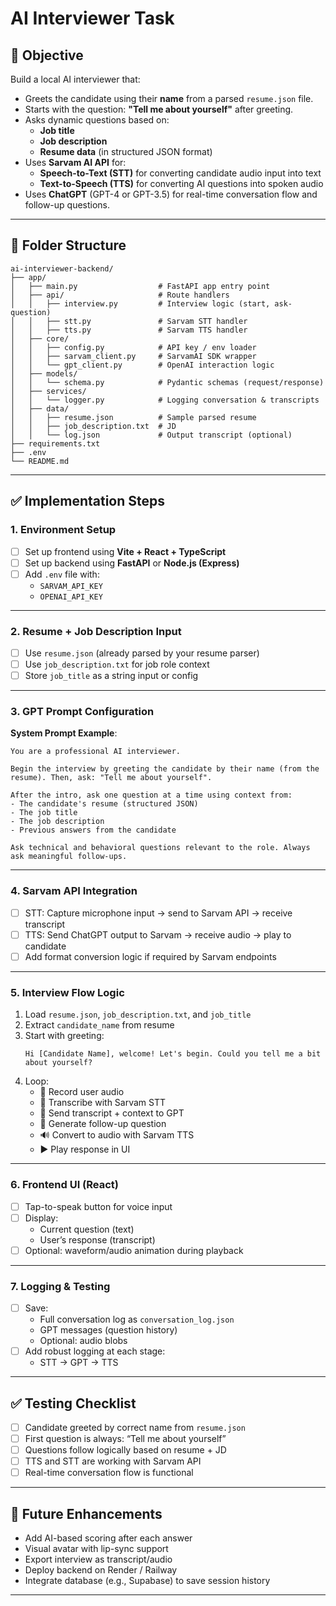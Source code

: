 # AI Interviewer Task

## 🎯 Objective

Build a local AI interviewer that:

- Greets the candidate using their **name** from a parsed `resume.json` file.
- Starts with the question: **"Tell me about yourself"** after greeting.
- Asks dynamic questions based on:
  - **Job title**
  - **Job description**
  - **Resume data** (in structured JSON format)
- Uses **Sarvam AI API** for:
  - **Speech-to-Text (STT)** for converting candidate audio input into text
  - **Text-to-Speech (TTS)** for converting AI questions into spoken audio
- Uses **ChatGPT** (GPT-4 or GPT-3.5) for real-time conversation flow and follow-up questions.

---

## 📁 Folder Structure

```
ai-interviewer-backend/
├── app/
│   ├── main.py                  # FastAPI app entry point
│   ├── api/                     # Route handlers
│   │   ├── interview.py         # Interview logic (start, ask-question)
│   │   ├── stt.py               # Sarvam STT handler
│   │   ├── tts.py               # Sarvam TTS handler
│   ├── core/
│   │   ├── config.py            # API key / env loader
│   │   ├── sarvam_client.py     # SarvamAI SDK wrapper
│   │   └── gpt_client.py        # OpenAI interaction logic
│   ├── models/
│   │   └── schema.py            # Pydantic schemas (request/response)
│   ├── services/
│   │   └── logger.py            # Logging conversation & transcripts
│   ├── data/
│   │   ├── resume.json          # Sample parsed resume
│   │   ├── job_description.txt  # JD
│   │   └── log.json             # Output transcript (optional)
├── requirements.txt
├── .env
└── README.md

```

---

## ✅ Implementation Steps

### 1. Environment Setup

- [ ] Set up frontend using **Vite + React + TypeScript**
- [ ] Set up backend using **FastAPI** or **Node.js (Express)**
- [ ] Add `.env` file with:
  - `SARVAM_API_KEY`
  - `OPENAI_API_KEY`

---

### 2. Resume + Job Description Input

- [ ] Use `resume.json` (already parsed by your resume parser)
- [ ] Use `job_description.txt` for job role context
- [ ] Store `job_title` as a string input or config

---

### 3. GPT Prompt Configuration

**System Prompt Example**:

```
You are a professional AI interviewer.

Begin the interview by greeting the candidate by their name (from the resume). Then, ask: "Tell me about yourself".

After the intro, ask one question at a time using context from:
- The candidate's resume (structured JSON)
- The job title
- The job description
- Previous answers from the candidate

Ask technical and behavioral questions relevant to the role. Always ask meaningful follow-ups.
```

---

### 4. Sarvam API Integration

- [ ] STT: Capture microphone input → send to Sarvam API → receive transcript
- [ ] TTS: Send ChatGPT output to Sarvam → receive audio → play to candidate
- [ ] Add format conversion logic if required by Sarvam endpoints

---

### 5. Interview Flow Logic

1. Load `resume.json`, `job_description.txt`, and `job_title`
2. Extract `candidate_name` from resume
3. Start with greeting:
   ```
   Hi [Candidate Name], welcome! Let's begin. Could you tell me a bit about yourself?
   ```
4. Loop:
   - 🎤 Record user audio
   - 📝 Transcribe with Sarvam STT
   - 🧠 Send transcript + context to GPT
   - 💬 Generate follow-up question
   - 🔊 Convert to audio with Sarvam TTS
   - ▶️ Play response in UI

---

### 6. Frontend UI (React)

- [ ] Tap-to-speak button for voice input
- [ ] Display:
  - Current question (text)
  - User’s response (transcript)
- [ ] Optional: waveform/audio animation during playback

---

### 7. Logging & Testing

- [ ] Save:
  - Full conversation log as `conversation_log.json`
  - GPT messages (question history)
  - Optional: audio blobs
- [ ] Add robust logging at each stage:
  - STT → GPT → TTS

---

## ✅ Testing Checklist

- [ ] Candidate greeted by correct name from `resume.json`
- [ ] First question is always: “Tell me about yourself”
- [ ] Questions follow logically based on resume + JD
- [ ] TTS and STT are working with Sarvam API
- [ ] Real-time conversation flow is functional

---

## 🔮 Future Enhancements

- Add AI-based scoring after each answer
- Visual avatar with lip-sync support
- Export interview as transcript/audio
- Deploy backend on Render / Railway
- Integrate database (e.g., Supabase) to save session history

---
